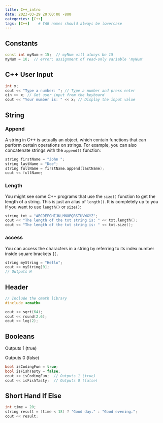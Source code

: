 ```yaml
---
title: C++_intro
date: 2023-03-29 20:00:00 -800
categories: [C++]
tags: [C++]    # TAG names should always be lowercase
---
```


## Constants

```c++
const int myNum = 15;  // myNum will always be 15
myNum = 10;  // error: assignment of read-only variable 'myNum'
```

## C++ User Input

```c++
int x; 
cout << "Type a number: "; // Type a number and press enter
cin >> x; // Get user input from the keyboard
cout << "Your number is: " << x; // Display the input value
```

## String

### Append

A string in C++ is actually an object, which contain functions that can perform certain operations on strings. For example, you can also concatenate strings with the `append()` function:

```c++
string firstName = "John ";
string lastName = "Doe";
string fullName = firstName.append(lastName);
cout << fullName;
```

### Length

You might see some C++ programs that use the `size()` function to get the length of a string. This is just an alias of `length()`. It is completely up to you if you want to use `length()` or `size()`:

```c++
string txt = "ABCDEFGHIJKLMNOPQRSTUVWXYZ";
cout << "The length of the txt string is: " << txt.length();
cout << "The length of the txt string is: " << txt.size();
```

### access

You can access the characters in a string by referring to its index number inside square brackets `[]`.

```c++
string myString = "Hello";
cout << myString[0];
// Outputs H
```

## <cmath> Header

````c++
// Include the cmath library
#include <cmath>

cout << sqrt(64);
cout << round(2.6);
cout << log(2);
````

## Booleans

Outputs 1 (true)

Outputs 0 (false)

````c++
bool isCodingFun = true;
bool isFishTasty = false;
cout << isCodingFun;  // Outputs 1 (true)
cout << isFishTasty;  // Outputs 0 (false)
````

## Short Hand If Else

````c++
int time = 20;
string result = (time < 18) ? "Good day." : "Good evening.";
cout << result;
````

